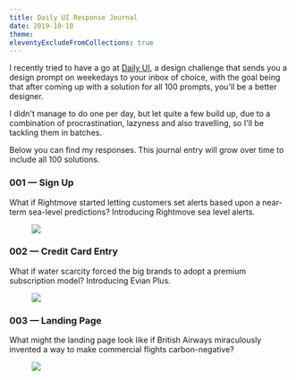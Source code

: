 ```yaml
---
title: Daily UI Response Journal
date: 2019-10-10
theme: 
eleventyExcludeFromCollections: true
---
```


I recently tried to have a go at [Daily UI](https://www.dailyui.co/), a design challenge that sends you a design prompt on weekedays to your inbox of choice, with the goal being that after coming up with a solution for all 100 prompts, you'll be a better designer. 

I didn't manage to do one per day, but let quite a few build up, due to a combination of procrastination, lazyness and also travelling, so I'll be tackling them in batches.

Below you can find my responses. This journal entry will grow over time to include all 100 solutions. 


### 001 — Sign Up

What if Rightmove started letting customers set alerts based upon a near-term sea-level predictions? Introducing Rightmove sea level alerts.

<figure>
	<img src="/_assets/img/journal/dshot__dailyui__001.jpg" />
</figure>


### 002 — Credit Card Entry

What if water scarcity forced the big brands to adopt a premium subscription model? Introducing Evian Plus.

<figure>
	<img src="/_assets/img/journal/dshot__dailyui__002.jpg" />
</figure>


### 003 — Landing Page

What might the landing page look like if British Airways miraculously invented a way to make commercial flights carbon-negative?

<figure>
	<img src="/_assets/img/journal/dshot__dailyui__003.jpg" />
</figure>